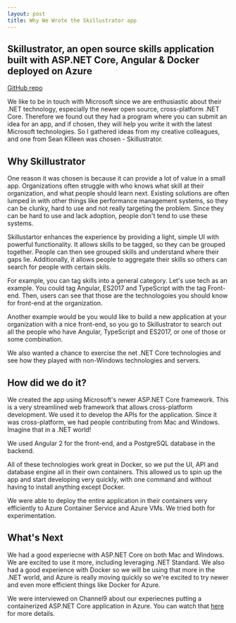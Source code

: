 ```yaml
---
layout: post
title: Why We Wrote the Skillustrator app
---
```


## Skillustrator, an open source skills application built with ASP.NET Core, Angular & Docker deployed on Azure

[GitHub repo](https://github.com/excellalabs/skillustrator)

We like to be in touch with Microsoft since we are enthusiastic about their .NET technology, especially the newer open source, cross-platform .NET Core. Therefore we found out they had a program where you can submit an idea for an app, and if chosen, they will help you write it with the latest Microsoft technologies. So I gathered ideas from my creative colleagues, and one from Sean Killeen was chosen - Skillustrator.

## Why Skillustrator

One reason it was chosen is because it can provide a lot of value in a small app. Organizations often struggle with who knows what skill at their organization, and what people should learn next. Existing solutions are often lumped in with other things like performance management systems, so they can be clunky, hard to use and not really targeting the problem. Since they can be hard to use and lack adoption, people don't tend to use these systems.

Skillustartor enhances the experience by providing a light, simple UI with powerful functionality. It allows skills to be tagged, so they can be grouped together. People can then see grouped skills and understand where their gaps lie. Additionally, it allows people to aggregate their skills so others can search for people with certain skils.

For example, you can tag skills into a general category. Let's use tech as an example. You could tag Angular, ES2017 and TypeScript with the tag Front-end. Then, users can see that those are the technologoies you should know for front-end at the organization.

Another example would be you would like to build a new application at your organization with a nice front-end, so you go to Skillustrator to search out all the people who have Angular, TypeScript and ES2017, or one of those or some combination.

We also wanted a chance to exercise the net .NET Core technologies and see how they played with non-Windows technologies and servers.

## How did we do it?

We created the app using Microsoft's newer ASP.NET Core framework. This is a very streamlined web framework that allows cross-platform development. We used it to develop the APIs for the application. Since it was cross-platform, we had people contributing from Mac and Windows. Imagine that in a .NET world!

We used Angular 2 for the front-end, and a PostgreSQL database in the backend.

All of these technologies work great in Docker, so we put the UI, API and database engine all in their own containers. This allowed us to spin up the app and start developing very quickly, with one command and without having to install anything except Docker.

We were able to deploy the entire application in their containers very efficiently to Azure Container Service and Azure VMs. We tried both for experimentation.

## What's Next

We had a good experiecne with ASP.NET Core on both Mac and Windows. We are excited to use it more, including leveraging .NET Standard. We also had a good experience with Docker so we will be using that more in the .NET world, and Azure is really moving quickly so we're excited to try newer and even more efficient things like Docker for Azure.

We were interviewed on Channel9 about our experiecnes putting a containerized ASP.NET Core application in Azure. You can watch that [here](https://news.google.com) for more details.